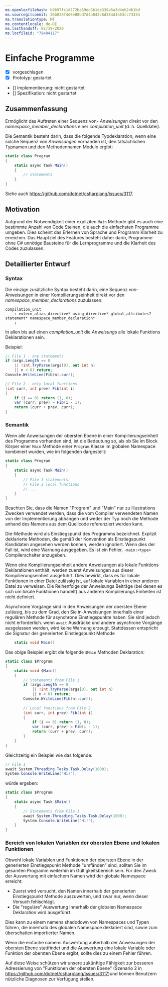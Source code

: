 ```yaml
---
ms.openlocfilehash: b9697fc1d772ba59ed3b1de339a5a3d4eb24b1bd
ms.sourcegitcommit: 36b028f4d6e88bd7d4a843c6d384d1b63cc73334
ms.translationtype: MT
ms.contentlocale: de-DE
ms.lasthandoff: 02/19/2020
ms.locfileid: "79484117"
---
```

# <a name="simple-programs"></a>Einfache Programme

* [x] vorgeschlagen
* [x] Prototyp: gestartet
* [] Implementierung: nicht gestartet
* [] Spezifikation: nicht gestartet

## <a name="summary"></a>Zusammenfassung
[summary]: #summary

Ermöglicht das Auftreten einer Sequenz von- *Anweisungen* direkt vor den *namespace_member_declaration*s einer *compilation_unit* (d. h. Quelldatei).

Die Semantik besteht darin, dass die folgende Typdeklaration, wenn eine solche Sequenz von *Anweisungen* vorhanden ist, den tatsächlichen Typnamen und den Methodennamen Modulo ergibt:

``` c#
static class Program
{
    static async Task Main()
    {
        // statements
    }
}
```

Siehe auch https://github.com/dotnet/csharplang/issues/3117.

## <a name="motivation"></a>Motivation
[motivation]: #motivation

Aufgrund der Notwendigkeit einer expliziten `Main` Methode gibt es auch eine bestimmte Anzahl von Code Steinen, die auch die einfachsten Programme umgeben. Dies scheint das Erlernen von Sprache und Programm Klarheit zu erreichen. Das Hauptziel des Features besteht daher darin, Programme ohne C# unnötige Bausteine für die Lernprogramme und die Klarheit des Codes zuzulassen.

## <a name="detailed-design"></a>Detaillierter Entwurf
[design]: #detailed-design

### <a name="syntax"></a>Syntax

Die einzige zusätzliche Syntax besteht darin, eine Sequenz *von-* Anweisungen in einer Kompilierungseinheit direkt vor den *namespace_member_declaration*s zuzulassen:

``` antlr
compilation_unit
    : extern_alias_directive* using_directive* global_attributes? statement* namespace_member_declaration*
    ;
```

In allen bis auf einen *compilation_unit* die *Anweisung*s alle lokale Funktions Deklarationen sein. 

Beispiel:

``` c#
// File 1 - any statements
if (args.Length == 0
    || !int.TryParse(args[0], out int n)
    || n < 0) return;
Console.WriteLine(Fib(n).curr);

// File 2 - only local functions
(int curr, int prev) Fib(int i)
{
    if (i == 0) return (1, 0);
    var (curr, prev) = Fib(i - 1);
    return (curr + prev, curr);
}
```

### <a name="semantics"></a>Semantik

Wenn alle Anweisungen der obersten Ebene in einer Kompilierungseinheit des Programms vorhanden sind, ist die Bedeutung so, als ob Sie im Block Körper einer `Main` Methode einer `Program` Klasse im globalen Namespace kombiniert wurden, wie im folgenden dargestellt:

``` c#
static class Program
{
    static async Task Main()
    {
        // File 1 statements
        // File 2 local functions
        // ...
    }
}
```

Beachten Sie, dass die Namen "Program" und "Main" nur zu Illustrations Zwecken verwendet werden, dass die vom Compiler verwendeten Namen von der Implementierung abhängen und weder der Typ noch die Methode anhand des Namens aus dem Quellcode referenziert werden kann.

Die-Methode wird als Einstiegspunkt des Programms bezeichnet. Explizit deklarierte Methoden, die gemäß der Konvention als Einstiegspunkt Kandidaten angesehen werden können, werden ignoriert. Wenn dies der Fall ist, wird eine Warnung ausgegeben. Es ist ein Fehler, `-main:<type>` Compilerschalter anzugeben.

Wenn eine Kompilierungseinheit andere Anweisungen als lokale Funktions Deklarationen enthält, werden zuerst Anweisungen aus dieser Kompilierungseinheit ausgeführt. Dies bewirkt, dass es für lokale Funktionen in einer Datei zulässig ist, auf lokale Variablen in einer anderen Datei zu verweisen. Die Reihenfolge der Anweisungs Beiträge (bei denen es sich um lokale Funktionen handelt) aus anderen Kompilierungs Einheiten ist nicht definiert.

Asynchrone Vorgänge sind in den Anweisungen der obersten Ebene zulässig, bis zu dem Grad, den Sie in-Anweisungen innerhalb einer regulären Methode für asynchrone Einstiegspunkte haben. Sie sind jedoch nicht erforderlich. wenn `await` Ausdrücke und andere asynchrone Vorgänge ausgelassen werden, wird keine Warnung erzeugt. Stattdessen entspricht die Signatur der generierten Einstiegspunkt Methode 
``` c#
    static void Main()
```

Das obige Beispiel ergibt die folgende `$Main` Methoden Deklaration:

``` c#
static class $Program
{
    static void $Main()
    {
        // Statements from File 1
        if (args.Length == 0
            || !int.TryParse(args[0], out int n)
            || n < 0) return;
        Console.WriteLine(Fib(n).curr);
        
        // Local functions from File 2
        (int curr, int prev) Fib(int i)
        {
            if (i == 0) return (1, 0);
            var (curr, prev) = Fib(i - 1);
            return (curr + prev, curr);
        }
    }
}
```

Gleichzeitig ein Beispiel wie das folgende:
``` c#
// File 1
await System.Threading.Tasks.Task.Delay(1000);
System.Console.WriteLine("Hi!");
```

würde ergeben:
``` c#
static class $Program
{
    static async Task $Main()
    {
        // Statements from File 1
        await System.Threading.Tasks.Task.Delay(1000);
        System.Console.WriteLine("Hi!");
    }
}
```

### <a name="scope-of-top-level-local-variables-and-local-functions"></a>Bereich von lokalen Variablen der obersten Ebene und lokalen Funktionen

Obwohl lokale Variablen und Funktionen der obersten Ebene in der generierten Einstiegspunkt Methode "umfänden" sind, sollten Sie im gesamten Programm weiterhin im Gültigkeitsbereich sein.
Für den Zweck der Auswertung mit einfachem Namen wird der globale Namespace erreicht:
- Zuerst wird versucht, den Namen innerhalb der generierten Einstiegspunkt Methode auszuwerten, und zwar nur, wenn dieser Versuch fehlschlägt. 
- Die "reguläre" Auswertung innerhalb der globalen Namespace Deklaration wird ausgeführt. 

Dies kann zu einem namens shadodown von Namespaces und Typen führen, die innerhalb des globalen Namespace deklariert sind, sowie zum überschatten importierter Namen.

Wenn die einfache namens Auswertung außerhalb der Anweisungen der obersten Ebene stattfindet und die Auswertung eine lokale Variable oder Funktion der obersten Ebene ergibt, sollte dies zu einem Fehler führen.

Auf diese Weise schützen wir unsere zukünftige Fähigkeit zur besseren Adressierung von "Funktionen der obersten Ebene" (Szenario 2 in https://github.com/dotnet/csharplang/issues/3117)und können Benutzern nützliche Diagnosen zur Verfügung stellen.

